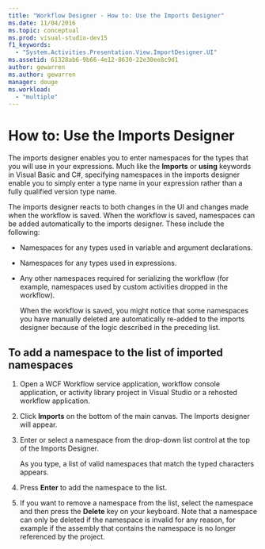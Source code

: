 ```yaml
---
title: "Workflow Designer - How to: Use the Imports Designer"
ms.date: 11/04/2016
ms.topic: conceptual
ms.prod: visual-studio-dev15
f1_keywords:
  - "System.Activities.Presentation.View.ImportDesigner.UI"
ms.assetid: 61328ab6-9b66-4e12-8630-22e30ee8c9d1
author: gewarren
ms.author: gewarren
manager: douge
ms.workload:
  - "multiple"
---
```

# How to: Use the Imports Designer

The imports designer enables you to enter namespaces for the types that you will use in your expressions. Much like the **Imports** or **using** keywords in Visual Basic and C#, specifying namespaces in the imports designer enable you to simply enter a type name in your expression rather than a fully qualified version type name.

The imports designer reacts to both changes in the UI and changes made when the workflow is saved. When the workflow is saved, namespaces can be added automatically to the imports designer. These include the following:

- Namespaces for any types used in variable and argument declarations.

- Namespaces for any types used in expressions.

- Any other namespaces required for serializing the workflow (for example, namespaces used by custom activities dropped in the workflow).

  When the workflow is saved, you might notice that some namespaces you have manually deleted are automatically re-added to the imports designer because of the logic described in the preceding list.

## To add a namespace to the list of imported namespaces

1.  Open a WCF Workflow service application, workflow console application, or activity library project in Visual Studio or a rehosted workflow application.

2.  Click **Imports** on the bottom of the main canvas. The Imports designer will appear.

3.  Enter or select a namespace from the drop-down list control at the top of the Imports Designer.

     As you type, a list of valid namespaces that match the typed characters appears.

4.  Press **Enter** to add the namespace to the list.

5.  If you want to remove a namespace from the list, select the namespace and then press the **Delete** key on your keyboard. Note that a namespace can only be deleted if the namespace is invalid for any reason, for example if the assembly that contains the namespace is no longer referenced by the project.